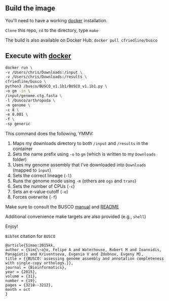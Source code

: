 ## Build the image

You'll need to have a working [docker](http://www.docker.com) installation.

`Clone` this repo, `cd` to the directory, type `make`

The build is also available on Docker Hub: `docker pull cfriedline/busco`

## Execute with [docker](http:///www.docker.com)

```bash
docker run \
-v /Users/chris/Downloads:/input \
-v /Users/chris/Downloads:/results \
cfriedline/busco \
python3 /busco/BUSCO_v1.1b1/BUSCO_v1.1b1.py \
-o gm -in \
/input/genome.ctg.fasta \
-l /busco/arthropoda \
-m genome \
-c 8 \
-e 0.001 \
-f \
-sp generic
```

This command does the following, YMMV:

1. Maps my downloads directory to both `/input` and `/results` in the container
2. Sets the name prefix using `-o` to `gm` (which is written to my `Downloads` folder)
3. Uses my genome assembly that I've downloaded into `Downloads` (mapped to `input`)
4. Sets the correct lineage (`-l`)
5. Runs the genome mode using `-m` (others are `ogs` and `trans`)
6. Sets the number of CPUs (`-c`)
7. Sets an e-value cutoff (`-e`)
8. Forces overwrite (`-f`)

Make sure to consult the BUSCO [manual](http://busco.ezlab.org/files/BUSCO_userguide.pdf) and
[README](http://busco.ezlab.org/files/README.html)

Additional convenience make targets are also provided (e.g., `shell`)

Enjoy!

`BibTeX` citation for `BUSCO`

```
@article{Simao:2015kk,
author = {Sim{\~a}o, Felipe A and Waterhouse, Robert M and Ioannidis, Panagiotis and Kriventseva, Evgenia V and Zdobnov, Evgeny M},
title = {{BUSCO: assessing genome assembly and annotation completeness with single-copy orthologs.}},
journal = {Bioinformatics},
year = {2015},
volume = {31},
number = {19},
pages = {3210--3212},
month = oct
}
```

